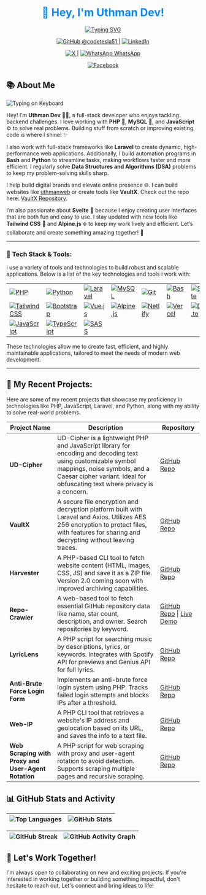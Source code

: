 <div align="center">
  <h1 style="color: #008afa;">👋 Hey, I'm Uthman Dev!</h1>

  <a href="https://git.io/typing-svg">
    <img src="https://readme-typing-svg.herokuapp.com?size=32&duration=6500&color=008afa&lines=Full+Stack+Developer;Backend+Specialist;Let's+Build+Something+Great!" alt="Typing SVG">
  </a>

  <p>
    <a href="https://github.com/codetesla51">
      <img src="https://img.shields.io/badge/GitHub-181717?style=for-the-badge&logo=github&logoColor=white" alt="GitHub">
    </a>
    <a href="https://github.com/codetesla51"> @codetesla51 </a> |
    <a href="https://www.linkedin.com/in/oladele-usman-a61578298?utm_source=share&utm_campaign=share_via&utm_content=profile&utm_medium=android_app">
      <img src="https://img.shields.io/badge/LinkedIn-0077B5?style=for-the-badge&logo=linkedin&logoColor=white" alt="LinkedIn">
    </a>
    <a href="https://www.linkedin.com/in/oladele-usman-a61578298?utm_source=share&utm_campaign=share_via&utm_content=profile&utm_medium=android_app"></a>
  </p>
  
  <p>
    <a href="https://x.com/oladele56481?t=KIfYsIyRIobDWhMnYTYTfA&s=09">
      <img src="https://img.shields.io/badge/X-1DA1F2?style=for-the-badge&logo=twitter&logoColor=white" alt="X">
    </a>
    <a href="https://x.com/oladele56481?t=KIfYsIyRIobDWhMnYTYTfA&s=09"></a> |
    <a href="https://wa.link/6jqex1">
      <img src="https://img.shields.io/badge/WhatsApp-25D366?style=for-the-badge&logo=whatsapp&logoColor=white" alt="WhatsApp">
    </a>
    <a href="https://wa.link/6jqex1"> WhatsApp </a>
  </p>
  
  <p>
    <a href="https://www.facebook.com/profile.php?id=100089196350154">
      <img src="https://img.shields.io/badge/Facebook-1877F2?style=for-the-badge&logo=facebook&logoColor=white" alt="Facebook">
    </a>
    <a href="https://www.facebook.com/profile.php?id=100089196350154">  </a>
  </p>
</div>

## 📚 **About Me**

![Typing on Keyboard](https://media4.giphy.com/media/26tn33aiTi1jkl6H6/giphy.gif?cid=6c09b9523h12jzbpazg3ac32ccr2qppjlfzn1w4qpaecfof0&ep=v1_internal_gif_by_id&rid=giphy.gif&ct=g)

Hey! I’m **Uthman Dev** 👨‍💻, a full-stack developer who enjoys tackling backend challenges. I love working with **PHP** 🐘, **MySQL** 🐬, and **JavaScript** ⚙️ to solve real problems. Building stuff from scratch or improving existing code is where I shine! ✨

I also work with full-stack frameworks like **Laravel** to create dynamic, high-performance web applications. Additionally, I build automation programs in **Bash** and **Python** to streamline tasks, making workflows faster and more efficient. I regularly solve **Data Structures and Algorithms (DSA)** problems to keep my problem-solving skills sharp.

I help build digital brands and elevate online presence 🌐. I can build websites like [uthmanweb](https://uthmandev.vercel.app) or create tools like **VaultX**. Check out the repo here: [VaultX Repository](https://github.com/codetesla51/vaultx).

<p> I’m also passionate about <b>Svelte</b> 🌱 because I enjoy creating user
interfaces that are both fun and easy to use. I stay updated with new tools like
<b>Tailwind CSS</b> 🎨 and <b>Alpine.js</b> ❄️ to keep my work lively and efficient.
Let’s collaborate and create something amazing together! 🚀</p>

---
### 🔧 **Tech Stack & Tools:**

i use a variety of tools and technologies to build robust and scalable
applications. Below is a list of the key technologies and tools i work with:

|                           |                           |                           |                           |                           |                           |                           |
|---------------------------|---------------------------|---------------------------|---------------------------|---------------------------|---------------------------|---------------------------|
| [![PHP](https://skillicons.dev/icons?i=php)](https://skillicons.dev) | [![Python](https://skillicons.dev/icons?i=py)](https://skillicons.dev) | [![Laravel](https://skillicons.dev/icons?i=laravel)](https://skillicons.dev) | [![MySQL](https://skillicons.dev/icons?i=mysql)](https://skillicons.dev) | [![Git](https://skillicons.dev/icons?i=git)](https://skillicons.dev) | [![Bash](https://skillicons.dev/icons?i=bash)](https://skillicons.dev) | [![Svelte](https://skillicons.dev/icons?i=svelte)](https://skillicons.dev) |
| [![Tailwind CSS](https://skillicons.dev/icons?i=tailwind)](https://skillicons.dev) | [![Bootstrap](https://skillicons.dev/icons?i=bootstrap)](https://skillicons.dev) | [![Vue.js](https://skillicons.dev/icons?i=vue)](https://skillicons.dev) | [![Alpine.js](https://skillicons.dev/icons?i=alpinejs)](https://skillicons.dev) | [![Netlify](https://skillicons.dev/icons?i=netlify)](https://skillicons.dev) | [![Vercel](https://skillicons.dev/icons?i=vercel)](https://skillicons.dev) | [![Dev.to](https://skillicons.dev/icons?i=devto)](https://skillicons.dev) |
| [![JavaScript](https://skillicons.dev/icons?i=js)](https://skillicons.dev) | [![TypeScript](https://skillicons.dev/icons?i=ts)](https://skillicons.dev) | [![SASS](https://skillicons.dev/icons?i=sass)](https://skillicons.dev) |                           |                           |                           |                           |

<p>These technologies allow me to create fast, efficient, and highly
maintainable applications, tailored to meet the needs of modern web
development.</p>

----------------


## 💼 **My Recent Projects**:
Here are some of my recent projects that showcase my proficiency in technologies like PHP, JavaScript, Laravel, and Python, along with my ability to solve real-world problems.

| **Project Name**                                                                                      | **Description**                                                                                          | **Repository**                           |
|-------------------------------------------------------------------------------------------------------|----------------------------------------------------------------------------------------------------------|------------------------------------------|
| **UD-Cipher**                                                                                             | UD-Cipher is a lightweight PHP and JavaScript library for encoding and decoding text using customizable symbol mappings, noise symbols, and a Caesar cipher variant. Ideal for obfuscating text where privacy is a concern. | [GitHub Repo](https://github.com/codetesla51/ud-cipher) |
| **VaultX**                                                                                             | A secure file encryption and decryption platform built with Laravel and Axios. Utilizes AES 256 encryption to protect files, with features for sharing and decrypting without leaving traces. | [GitHub Repo](https://github.com/codetesla51/vaultx.git) |
| **Harvester**                                                                                          | A PHP-based CLI tool to fetch website content (HTML, images, CSS, JS) and save it as a ZIP file. Version 2.0 coming soon with improved archiving capabilities. | [GitHub Repo](https://github.com/codetesla51/harvester-.git) |
| **Repo-Crawler**                                                                                       | A web-based tool to fetch essential GitHub repository data like name, star count, description, and owner. Search repositories by keyword. | [GitHub Repo](https://github.com/codetesla51/repo_crawler) \| [Live Demo](https://repo-crawler.vercel.app/) |
| **LyricLens**                                                                                          | A PHP script for searching music by descriptions, lyrics, or keywords. Integrates with Spotify API for previews and Genius API for full lyrics. | [GitHub Repo](https://github.com/codetesla51/lyriclens.git) |
| **Anti-Brute Force Login Form**                                                                        | Implements an anti-brute force login system using PHP. Tracks failed login attempts and blocks IPs after a threshold. | [GitHub Repo](https://github.com/codetesla51/anti-brute-force-login.git) |
| **Web-IP**                                                                                             | A PHP CLI tool that retrieves a website's IP address and geolocation based on its URL, and saves the info to a text file. | [GitHub Repo](https://github.com/codetesla51/web-ip.git) |
| **Web Scraping with Proxy and User-Agent Rotation**                                                    | A PHP script for web scraping with proxy and user-agent rotation to avoid detection. Supports scraping multiple pages and recursive scraping. | [GitHub Repo](https://github.com/codetesla51/web_scrapper_script.git) |

## 📊 **GitHub Stats and Activity**

| ![Top Languages](https://github-readme-stats.vercel.app/api/top-langs/?username=codetesla51&layout=compact&theme=radical&count_private=true&v=1) | ![GitHub Stats](https://github-readme-stats.vercel.app/api?username=codetesla51&show_icons=true&theme=radical&count_private=true) |
|-----------------------------------------------------------------------------------------------------------------|----------------------------------------------------------------------------------------------------------------|

| ![GitHub Streak](https://streak-stats.demolab.com?user=codetesla51&theme=radical&hide_border=true) | ![GitHub Activity Graph](https://github-readme-activity-graph.vercel.app/graph?username=codetesla51&theme=radical&hide_border=true) |
|----------------------------------------------------------------------------------------------------|----------------------------------------------------------------------------------------------------|

## 🤝 **Let's Work Together!**
I'm always open to collaborating on new and exciting projects. If you're interested in working together or building something impactful, don't hesitate to reach out. Let's connect and bring ideas to life!
